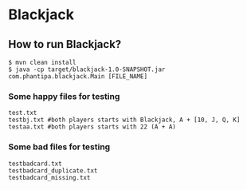 # Blackjack

## How to run Blackjack?
    $ mvn clean install
    $ java -cp target/blackjack-1.0-SNAPSHOT.jar com.phantipa.blackjack.Main [FILE_NAME] 

### Some happy files for testing
    test.txt
    testbj.txt #both players starts with Blackjack, A + [10, J, Q, K]
    testaa.txt #both players starts with 22 (A + A)
    
### Some bad files for testing   
    testbadcard.txt
    testbadcard_duplicate.txt
    testbadcard_missing.txt

